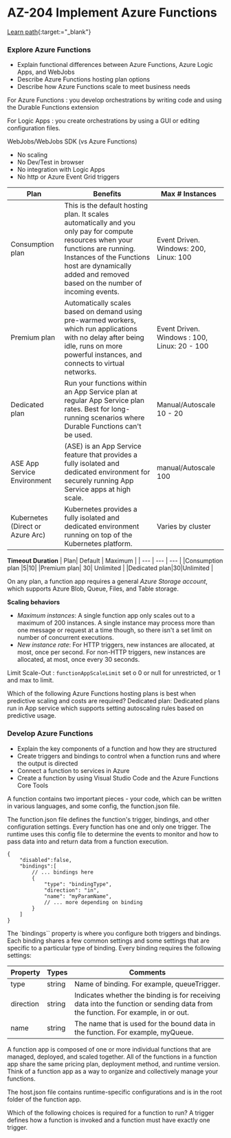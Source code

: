 # AZ-204 Implement Azure Functions

[Learn path](https://learn.microsoft.com/en-us/training/paths/implement-azure-functions/){:target:="_blank"}

### Explore Azure Functions

* Explain functional differences between Azure Functions, Azure Logic Apps, and WebJobs
* Describe Azure Functions hosting plan options
* Describe how Azure Functions scale to meet business needs

For Azure Functions
: you develop orchestrations by writing code and using the Durable Functions extension

For Logic Apps
: you create orchestrations by using a GUI or editing configuration files.

WebJobs/WebJobs SDK (vs Azure Functions)
  * No scaling
  * No Dev/Test in browser
  * No integration with Logic Apps
  * No http or Azure Event Grid triggers

| Plan | Benefits | Max # Instances |
| ---- | ---- | --- |
|Consumption plan |	This is the default hosting plan. It scales automatically and you only pay for compute resources when your functions are running. Instances of the Functions host are dynamically added and removed based on the number of incoming events. | Event Driven. Windows: 200, Linux: 100 |
| Premium plan | Automatically scales based on demand using pre-warmed workers, which run applications with no delay after being idle, runs on more powerful instances, and connects to virtual networks. | Event Driven. Windows : 100, Linux: 20 - 100|
| Dedicated plan | Run your functions within an App Service plan at regular App Service plan rates. Best for long-running scenarios where Durable Functions can't be used. | Manual/Autoscale 10 - 20 |
|ASE	App Service Environment | (ASE) is an App Service feature that provides a fully isolated and dedicated environment for securely running App Service apps at high scale. | manual/Autoscale 100 |
| Kubernetes (Direct or Azure Arc) |Kubernetes provides a fully isolated and dedicated environment running on top of the Kubernetes platform. | Varies by cluster |

**Timeout Duration**
| Plan| Default | Maximum |
| --- | --- | --- |
|Consumption plan |5|10|
|Premium plan| 30| Unlimited |
|Dedicated plan|30|Unlimited |

On any plan, a function app requires a general *Azure Storage account*, which supports Azure Blob, Queue, Files, and Table storage.

**Scaling behaviors**

* *Maximum instances*: A single function app only scales out to a maximum of 200 instances. A single instance may process more than one message or request at a time though, so there isn't a set limit on number of concurrent executions.
* *New instance rate*: For HTTP triggers, new instances are allocated, at most, once per second. For non-HTTP triggers, new instances are allocated, at most, once every 30 seconds.

Limit Scale-Out
: `functionAppScaleLimit` set o 0 or null for unrestricted, or 1 and max to limit.

Which of the following Azure Functions hosting plans is best when predictive scaling and costs are required? 
Dedicated plan: Dedicated plans run in App service which supports setting autoscaling rules based on predictive usage.


### Develop Azure Functions

* Explain the key components of a function and how they are structured
* Create triggers and bindings to control when a function runs and where the output is directed
* Connect a function to services in Azure
* Create a function by using Visual Studio Code and the Azure Functions Core Tools

A function contains two important pieces - your code, which can be written in various languages, and some config, the function.json file.

The function.json file defines the function's trigger, bindings, and other configuration settings. Every function has one and only one trigger. The runtime uses this config file to determine the events to monitor and how to pass data into and return data from a function execution.
```
{
    "disabled":false,
    "bindings":[
        // ... bindings here
        {
            "type": "bindingType",
            "direction": "in",
            "name": "myParamName",
            // ... more depending on binding
        }
    ]
}
```

The `bindings`` property is where you configure both triggers and bindings. Each binding shares a few common settings and some settings that are specific to a particular type of binding. Every binding requires the following settings:

| Property |Types|Comments|
| --- | --- | ---|
|type | string | Name of binding. For example, queueTrigger. |
| direction | string | Indicates whether the binding is for receiving data into the function or sending data from the function. For example, in or out. |
| name| string| The name that is used for the bound data in the function. For example, myQueue. |

A function app is composed of one or more individual functions that are managed, deployed, and scaled together. All of the functions in a function app share the same pricing plan, deployment method, and runtime version. Think of a function app as a way to organize and collectively manage your functions.

The host.json file contains runtime-specific configurations and is in the root folder of the function app.

Which of the following choices is required for a function to run?
A trigger defines how a function is invoked and a function must have exactly one trigger.


